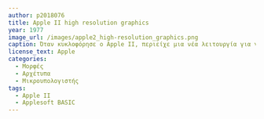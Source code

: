```yaml
---
author: p2018076
title: Apple II high resolution graphics
year: 1977
image_url: /images/apple2_high-resolution_graphics.png
caption: Όταν κυκλοφόρησε ο Apple II, περιείχε μια νέα λειτουργία για γραφικά υψηλής ανάλυσης 280×192, η οποία είχε δύο οθόνες, χρησιμοποιώντας τις εντολές HGR για την πρώτη οθόνη ή HGR2 για τη δεύτερη. Η Applesoft BASIC διέθετε ρουτίνες για τον καθαρισμο οποιασδήποτε από τις δύο οθόνες υψηλής ανάλυσης, τον σχεδιασμό γραμμών, σημείων καθώς και επιλογή του χρώματος του σχεδίου. Περιείχε επίσης ρουτίνες για τη σχεδίαση, τη διαγραφή, την κλίμακα και την περιστροφή σχημάτων που βασίζονται σε διανύσματα.
license_text: Apple
categories:
  - Μορφές
  - Αρχέτυπα
  - Μικρουπολογιστής
tags:
  - Apple II
  - Applesoft BASIC
---
```

